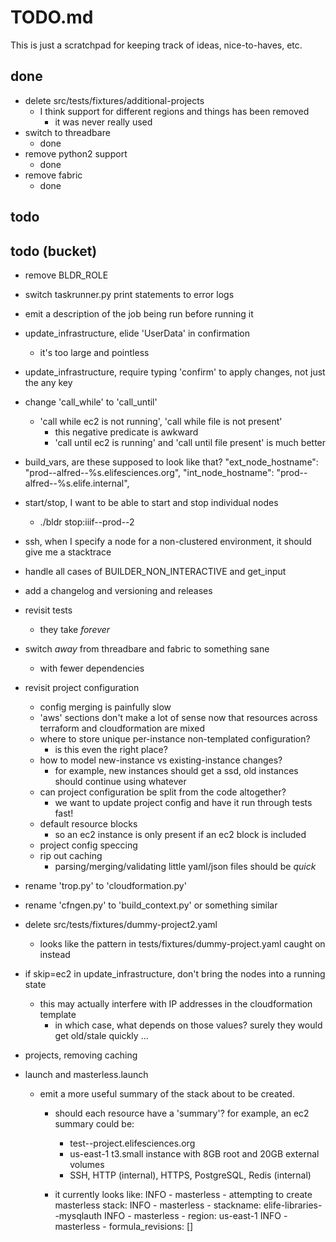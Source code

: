 # TODO.md

This is just a scratchpad for keeping track of ideas, nice-to-haves, etc.

## done

* delete src/tests/fixtures/additional-projects
    - I think support for different regions and things has been removed
        - it was never really used
* switch to threadbare
    - done
* remove python2 support
    - done
* remove fabric
    - done
## todo

## todo (bucket)

* remove BLDR_ROLE
* switch taskrunner.py print statements to error logs
* emit a description of the job being run before running it
* update_infrastructure, elide 'UserData' in confirmation
  - it's too large and pointless
* update_infrastructure, require typing 'confirm' to apply changes, not just the any key
* change 'call_while' to 'call_until'
    - 'call while ec2 is not running', 'call while file is not present'
        - this negative predicate is awkward
        - 'call until ec2 is running' and 'call until file present' is much better
* build_vars, are these supposed to look like that?
        "ext_node_hostname": "prod--alfred--%s.elifesciences.org",
        "int_node_hostname": "prod--alfred--%s.elife.internal",
* start/stop, I want to be able to start and stop individual nodes
    - ./bldr stop:iiif--prod--2
* ssh, when I specify a node for a non-clustered environment, it should give me a stacktrace
* handle all cases of BUILDER_NON_INTERACTIVE and get_input
* add a changelog and versioning and releases
* revisit tests
    - they take *forever*

* switch *away* from threadbare and fabric to something sane
    - with fewer dependencies
* revisit project configuration
    - config merging is painfully slow
    - 'aws' sections don't make a lot of sense now that resources across terraform and cloudformation are mixed
    - where to store unique per-instance non-templated configuration?
        - is this even the right place?
    - how to model new-instance vs existing-instance changes?
        - for example, new instances should get a ssd, old instances should continue using whatever
    - can project configuration be split from the code altogether?
        - we want to update project config and have it run through tests fast!
    - default resource blocks
        - so an ec2 instance is only present if an ec2 block is included
    - project config speccing
    - rip out caching
        - parsing/merging/validating little yaml/json files should be *quick*
* rename 'trop.py' to 'cloudformation.py'
* rename 'cfngen.py' to 'build_context.py' or something similar
* delete src/tests/fixtures/dummy-project2.yaml
    - looks like the pattern in tests/fixtures/dummy-project.yaml caught on instead
* if skip=ec2 in update_infrastructure, don't bring the nodes into a running state
    - this may actually interfere with IP addresses in the cloudformation template
        - in which case, what depends on those values? surely they would get old/stale quickly ...
* projects, removing caching 
* launch and masterless.launch
    - emit a more useful summary of the stack about to be created. 
        - should each resource have a 'summary'? for example, an ec2 summary could be:
            * test--project.elifesciences.org
            * us-east-1 t3.small instance with 8GB root and 20GB external volumes
            * SSH, HTTP (internal), HTTPS, PostgreSQL, Redis (internal)

        - it currently looks like:
            INFO - masterless - attempting to create masterless stack:
            INFO - masterless - stackname:	elife-libraries--mysqlauth
            INFO - masterless - region:	us-east-1
            INFO - masterless - formula_revisions:	[]

